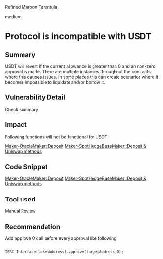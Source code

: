 Refined Maroon Tarantula

medium

# Protocol is incompatible with USDT

## Summary
USDT will revert if the current allowance is greater than 0 and an non-zero approval is made. There are multiple instances throughout the contracts where this causes issues. In some places this can create scenarios where it becomes impossible to liquidate and/or borrow it.
## Vulnerability Detail
Check summary 
## Impact
Following functions will not be functional for USDT 

[Maker-OracleMaker::Deposit](https://github.com/sherlock-audit/2024-02-perpetual/blob/main/perp-contract-v3/src/maker/OracleMaker.sol#L217)
[Maker-SpotHedgeBaseMaker::Deposit & Uniswap methods](https://github.com/sherlock-audit/2024-02-perpetual/blob/main/perp-contract-v3/src/maker/SpotHedgeBaseMaker.sol#L570-L615)

## Code Snippet
[Maker-OracleMaker::Deposit](https://github.com/sherlock-audit/2024-02-perpetual/blob/main/perp-contract-v3/src/maker/OracleMaker.sol#L217)
[Maker-SpotHedgeBaseMaker::Deposit & Uniswap methods](https://github.com/sherlock-audit/2024-02-perpetual/blob/main/perp-contract-v3/src/maker/SpotHedgeBaseMaker.sol#L570-L615)

## Tool used

Manual Review

## Recommendation
Add approve 0 call before every approval like following 

```solidity

IERC_Interface(tokenAddress).approve(targetAddress,0);

```